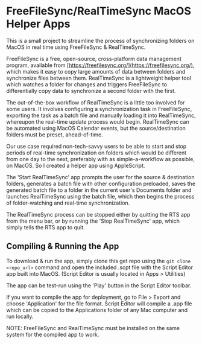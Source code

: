 # FreeFileSync/RealTimeSync MacOS Helper Apps

This is a small project to streamline the process of synchronizing folders on MacOS in real time using FreeFileSync & RealTimeSync.

FreeFileSync is a free, open-source, cross-platform data management program, available from [https://freefilesync.org/](https://freefilesync.org/), which makes it easy to copy large amounts of data between folders and synchronize files between them.
RealTimeSync is a lightweight helper tool which watches a folder for changes and triggers FreeFileSync to differentially copy data to synchronize a second folder with the first.

The out-of-the-box workflow of RealTimeSync is a little too involved for some users. It involves configuring a synchronization task in FreeFileSync, exporting the task as a batch file and manually loading it into RealTimeSync, whereupon the real-time update process would begin. RealTimeSync can be automated using MacOS Calendar events, but the source/destination folders must be preset, ahead-of-time.

Our use case required non-tech-savvy users to be able to start and stop periods of real-time synchronization on folders which would be different from one day to the next, preferably with as simple-a-workflow as possible, on MacOS. So I created a helper app using AppleScript.

The 'Start RealTimeSync' app prompts the user for the source & destination folders, generates a batch file with other configuration preloaded, saves the generated batch file to a folder in the current user's Documents folder and launches RealTimeSync using the batch file, which then begins the process of folder-watching and real-time synchronization.

The RealTimeSync process can be stopped either by quitting the RTS app from the menu bar, or by running the 'Stop RealTimeSync' app, which simply tells the RTS app to quit.

## Compiling & Running the App

To download & run the app, simply clone this get repo using the `git clone <repo_url>` command and open the included .scpt file with the Script Editor app built into MacOS. (Script Editor is usually located in Apps > Utilities)

The app can be test-run using the 'Play' button in the Script Editor toolbar.

If you want to compile the app for deployment, go to File > Export and choose 'Application' for the file format. Script Editor will compile a .app file which can be copied to the Applications folder of any Mac computer and run locally.

NOTE: FreeFileSync and RealTimeSync must be installed on the same system for the compiled app to work.



